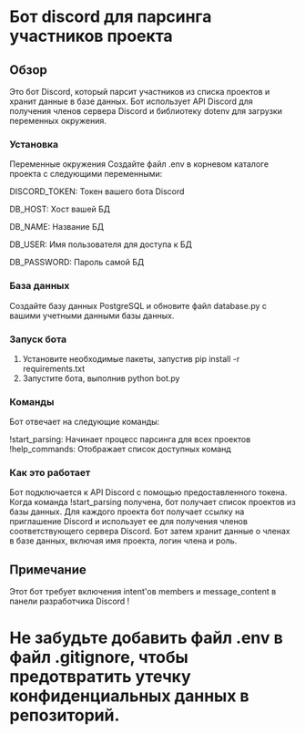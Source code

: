 # Бот discord для парсинга участников проекта

## Обзор
Это бот Discord, который парсит участников из списка проектов и хранит данные в базе данных.
Бот использует API Discord для получения членов сервера Discord и библиотеку dotenv для загрузки переменных окружения.

### Установка
Переменные окружения
Создайте файл .env в корневом каталоге проекта с следующими переменными:

DISCORD_TOKEN: Токен вашего бота Discord

DB_HOST: Хост вашей БД

DB_NAME: Название БД

DB_USER: Имя пользователя для доступа к БД

DB_PASSWORD: Пароль самой БД

### База данных
Создайте базу данных PostgreSQL и обновите файл database.py с вашими учетными данными базы данных.

### Запуск бота
1. Установите необходимые пакеты, запустив pip install -r requirements.txt
2. Запустите бота, выполнив python bot.py

### Команды
Бот отвечает на следующие команды:

!start_parsing: Начинает процесс парсинга для всех проектов
!help_commands: Отображает список доступных команд 

### Как это работает
Бот подключается к API Discord с помощью предоставленного токена.
Когда команда !start_parsing получена, бот получает список проектов из базы данных.
Для каждого проекта бот получает ссылку на приглашение Discord и использует ее для получения членов соответствующего сервера Discord.
Бот затем хранит данные о членах в базе данных, включая имя проекта, логин члена и роль.

## Примечание
Этот бот требует включения intent'ов members и message_content в панели разработчика Discord !

# Не забудьте добавить файл .env в файл .gitignore, чтобы предотвратить утечку конфиденциальных данных в репозиторий.
